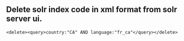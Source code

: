 ## Delete solr index code in xml format from solr server ui.
```
<delete><query>country:"CA" AND language:"fr_ca"</query></delete>
```
